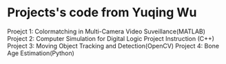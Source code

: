 # Projects's code from Yuqing Wu
Proejct 1: Colormatching in Multi-Camera Video Suveillance(MATLAB)
Project 2: Computer Simulation for Digital Logic Project Instruction (C++)
Project 3: Moving Object Tracking and Detection(OpenCV)
Project 4: Bone Age Estimation(Python)
 
